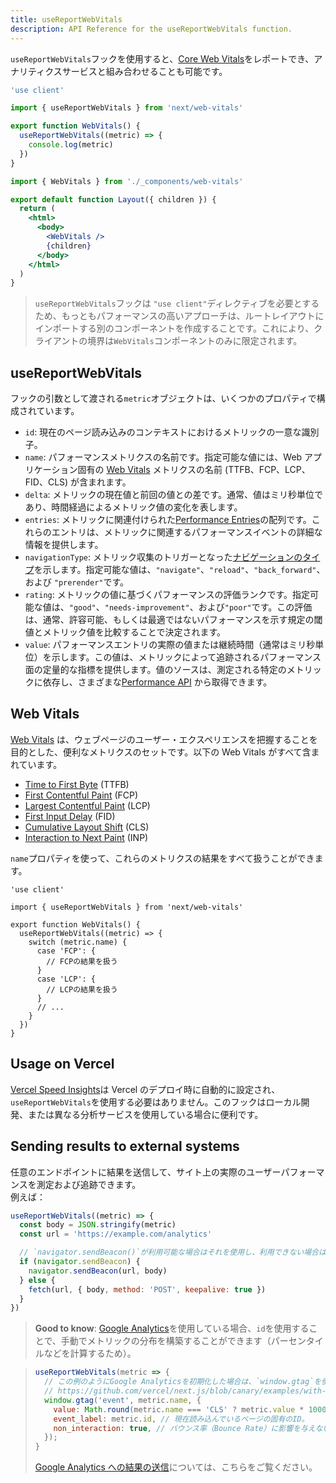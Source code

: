 ```yaml
---
title: useReportWebVitals
description: API Reference for the useReportWebVitals function.
---
```


`useReportWebVitals`フックを使用すると、[Core Web Vitals](https://web.dev/vitals/)をレポートでき、アナリティクスサービスと組み合わせることも可能です。

```jsx title="app/_components/web-vitals.js"
'use client'

import { useReportWebVitals } from 'next/web-vitals'

export function WebVitals() {
  useReportWebVitals((metric) => {
    console.log(metric)
  })
}
```

```jsx title="app/layout.js"
import { WebVitals } from './_components/web-vitals'

export default function Layout({ children }) {
  return (
    <html>
      <body>
        <WebVitals />
        {children}
      </body>
    </html>
  )
}
```

> `useReportWebVitals`フックは `"use client"`ディレクティブを必要とするため、もっともパフォーマンスの高いアプローチは、ルートレイアウトにインポートする別のコンポーネントを作成することです。これにより、クライアントの境界は`WebVitals`コンポーネントのみに限定されます。

## useReportWebVitals

フックの引数として渡される`metric`オブジェクトは、いくつかのプロパティで構成されています。

- `id`: 現在のページ読み込みのコンテキストにおけるメトリックの一意な識別子。
- `name`: パフォーマンスメトリクスの名前です。指定可能な値には、Web アプリケーション固有の [Web Vitals](#web-vitals) メトリクスの名前 (TTFB、FCP、LCP、FID、CLS) が含まれます。
- `delta`: メトリックの現在値と前回の値との差です。通常、値はミリ秒単位であり、時間経過によるメトリック値の変化を表します。
- `entries`: メトリックに関連付けられた[Performance Entries](https://developer.mozilla.org/en-US/docs/Web/API/PerformanceEntry)の配列です。これらのエントリは、メトリックに関連するパフォーマンスイベントの詳細な情報を提供します。
- `navigationType`: メトリック収集のトリガーとなった[ナビゲーションのタイプ](https://developer.mozilla.org/en-US/docs/Web/API/PerformanceNavigationTiming/type)を示します。指定可能な値は、`"navigate"`、`"reload"`、`"back_forward"`、および `"prerender"`です。
- `rating`: メトリックの値に基づくパフォーマンスの評価ランクです。指定可能な値は、`"good"`、`"needs-improvement"`、および`"poor"`です。この評価は、通常、許容可能、もしくは最適ではないパフォーマンスを示す規定の閾値とメトリック値を比較することで決定されます。
- `value`: パフォーマンスエントリの実際の値または継続時間（通常はミリ秒単位）を示します。この値は、メトリックによって追跡されるパフォーマンス面の定量的な指標を提供します。値のソースは、測定される特定のメトリックに依存し、さまざまな[Performance API](https://developer.mozilla.org/en-US/docs/Web/API/Performance_API) から取得できます。

## Web Vitals

[Web Vitals](https://web.dev/vitals/) は、ウェブページのユーザー・エクスペリエンスを把握することを目的とした、便利なメトリクスのセットです。以下の Web Vitals がすべて含まれています。

- [Time to First Byte](https://developer.mozilla.org/en-US/docs/Glossary/Time_to_first_byte) (TTFB)
- [First Contentful Paint](https://developer.mozilla.org/en-US/docs/Glossary/First_contentful_paint) (FCP)
- [Largest Contentful Paint](https://web.dev/lcp/) (LCP)
- [First Input Delay](https://web.dev/fid/) (FID)
- [Cumulative Layout Shift](https://web.dev/cls/) (CLS)
- [Interaction to Next Paint](https://web.dev/inp/) (INP)

`name`プロパティを使って、これらのメトリクスの結果をすべて扱うことができます。

```tsx title="app/components/web-vitals.tsx"
'use client'

import { useReportWebVitals } from 'next/web-vitals'

export function WebVitals() {
  useReportWebVitals((metric) => {
    switch (metric.name) {
      case 'FCP': {
        // FCPの結果を扱う
      }
      case 'LCP': {
        // LCPの結果を扱う
      }
      // ...
    }
  })
}
```

## Usage on Vercel

[Vercel Speed Insights](https://vercel.com/docs/concepts/speed-insights)は Vercel のデプロイ時に自動的に設定され、`useReportWebVitals`を使用する必要はありません。このフックはローカル開発、または異なる分析サービスを使用している場合に便利です。

## Sending results to external systems

任意のエンドポイントに結果を送信して、サイト上の実際のユーザーパフォーマンスを測定および追跡できます。  
例えば：

```js
useReportWebVitals((metric) => {
  const body = JSON.stringify(metric)
  const url = 'https://example.com/analytics'

  // `navigator.sendBeacon()`が利用可能な場合はそれを使用し、利用できない場合は`fetch()`にフォールバックします。
  if (navigator.sendBeacon) {
    navigator.sendBeacon(url, body)
  } else {
    fetch(url, { body, method: 'POST', keepalive: true })
  }
})
```

> **Good to know**: [Google Analytics](https://analytics.google.com/analytics/web/)を使用している場合、`id`を使用することで、手動でメトリックの分布を構築することができます（パーセンタイルなどを計算するため）。

> ```js
> useReportWebVitals(metric => {
>   // この例のようにGoogle Analyticsを初期化した場合は、`window.gtag`を使用します。
>   // https://github.com/vercel/next.js/blob/canary/examples/with-google-analytics/pages/_app.js
>   window.gtag('event', metric.name, {
>     value: Math.round(metric.name === 'CLS' ? metric.value * 1000 : metric.value), // 値は整数でなければなりません。
>     event_label: metric.id, // 現在読み込んでいるページの固有のID。
>     non_interaction: true, // バウンス率（Bounce Rate）に影響を与えないようにする。
>   });
> }
> ```
>
> [Google Analytics への結果の送信](https://github.com/GoogleChrome/web-vitals#send-the-results-to-google-analytics)については、こちらをご覧ください。

